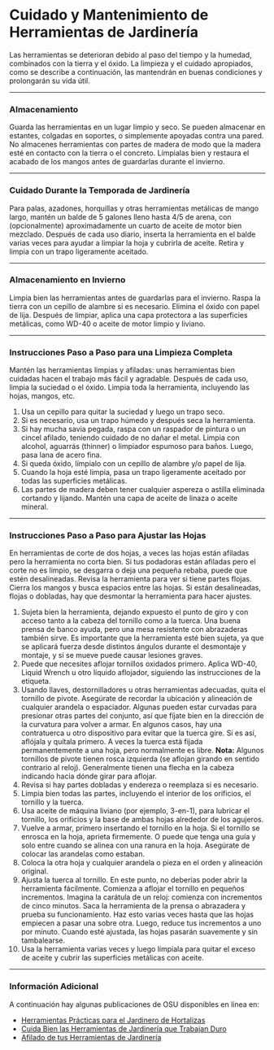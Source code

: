 # Cuidado y Mantenimiento de Herramientas de Jardinería

Las herramientas se deterioran debido al paso del tiempo y la humedad, combinados con la tierra y el óxido. La limpieza y el cuidado apropiados, como se describe a continuación, las mantendrán en buenas condiciones y prolongarán su vida útil.

---

### Almacenamiento

Guarda las herramientas en un lugar limpio y seco. Se pueden almacenar en estantes, colgadas en soportes, o simplemente apoyadas contra una pared. No almacenes herramientas con partes de madera de modo que la madera esté en contacto con la tierra o el concreto. Límpialas bien y restaura el acabado de los mangos antes de guardarlas durante el invierno.

---

### Cuidado Durante la Temporada de Jardinería

Para palas, azadones, horquillas y otras herramientas metálicas de mango largo, mantén un balde de 5 galones lleno hasta 4/5 de arena, con (opcionalmente) aproximadamente un cuarto de aceite de motor bien mezclado. Después de cada uso diario, inserta la herramienta en el balde varias veces para ayudar a limpiar la hoja y cubrirla de aceite. Retira y limpia con un trapo ligeramente aceitado.

---

### Almacenamiento en Invierno

Limpia bien las herramientas antes de guardarlas para el invierno. Raspa la tierra con un cepillo de alambre si es necesario. Elimina el óxido con papel de lija. Después de limpiar, aplica una capa protectora a las superficies metálicas, como WD-40 o aceite de motor limpio y liviano.

---

### Instrucciones Paso a Paso para una Limpieza Completa

Mantén las herramientas limpias y afiladas: unas herramientas bien cuidadas hacen el trabajo más fácil y agradable. Después de cada uso, limpia la suciedad o el óxido. Limpia toda la herramienta, incluyendo las hojas, mangos, etc.

1. Usa un cepillo para quitar la suciedad y luego un trapo seco.
2. Si es necesario, usa un trapo húmedo y después seca la herramienta.
3. Si hay mucha savia pegada, raspa con un raspador de pintura o un cincel afilado, teniendo cuidado de no dañar el metal. Limpia con alcohol, aguarrás (thinner) o limpiador espumoso para baños. Luego, pasa lana de acero fina.
4. Si queda óxido, límpialo con un cepillo de alambre y/o papel de lija.
5. Cuando la hoja esté limpia, pasa un trapo ligeramente aceitado por todas las superficies metálicas.
6. Las partes de madera deben tener cualquier aspereza o astilla eliminada cortando y lijando. Mantén una capa de aceite de linaza o aceite mineral.

---

### Instrucciones Paso a Paso para Ajustar las Hojas

En herramientas de corte de dos hojas, a veces las hojas están afiladas pero la herramienta no corta bien. Si tus podadoras están afiladas pero el corte no es limpio, se desgarra o deja una pequeña rebaba, puede que estén desalineadas. Revisa la herramienta para ver si tiene partes flojas. Cierra los mangos y busca espacios entre las hojas. Si están desalineadas, flojas o dobladas, hay que desmontar la herramienta para hacer ajustes.

1. Sujeta bien la herramienta, dejando expuesto el punto de giro y con acceso tanto a la cabeza del tornillo como a la tuerca. Una buena prensa de banco ayuda, pero una mesa resistente con abrazaderas también sirve. Es importante que la herramienta esté bien sujeta, ya que se aplicará fuerza desde distintos ángulos durante el desmontaje y montaje, y si se mueve puede causar lesiones graves.
2. Puede que necesites aflojar tornillos oxidados primero. Aplica WD-40, Liquid Wrench u otro líquido aflojador, siguiendo las instrucciones de la etiqueta.
3. Usando llaves, destornilladores u otras herramientas adecuadas, quita el tornillo de pivote. Asegúrate de recordar la ubicación y alineación de cualquier arandela o espaciador. Algunas pueden estar curvadas para presionar otras partes del conjunto, así que fíjate bien en la dirección de la curvatura para volver a armar. En algunos casos, hay una contratuerca u otro dispositivo para evitar que la tuerca gire. Si es así, aflójala y quítala primero. A veces la tuerca está fijada permanentemente a una hoja, pero normalmente es libre. **Nota:** Algunos tornillos de pivote tienen rosca izquierda (se aflojan girando en sentido contrario al reloj). Generalmente tienen una flecha en la cabeza indicando hacia dónde girar para aflojar.
4. Revisa si hay partes dobladas y endereza o reemplaza si es necesario.
5. Limpia bien todas las partes, incluyendo el interior de los orificios, el tornillo y la tuerca.
6. Usa aceite de máquina liviano (por ejemplo, 3-en-1), para lubricar el tornillo, los orificios y la base de ambas hojas alrededor de los agujeros.
7. Vuelve a armar, primero insertando el tornillo en la hoja. Si el tornillo se enrosca en la hoja, aprieta firmemente. O puede que tenga una guía y solo entre cuando se alinea con una ranura en la hoja. Asegúrate de colocar las arandelas como estaban.
8. Coloca la otra hoja y cualquier arandela o pieza en el orden y alineación original.
9. Ajusta la tuerca al tornillo. En este punto, no deberías poder abrir la herramienta fácilmente. Comienza a aflojar el tornillo en pequeños incrementos. Imagina la carátula de un reloj: comienza con incrementos de cinco minutos. Saca la herramienta de la prensa o abrazadera y prueba su funcionamiento. Haz esto varias veces hasta que las hojas empiecen a pasar una sobre otra. Luego, reduce tus incrementos a uno por minuto. Cuando esté ajustada, las hojas pasarán suavemente y sin tambalearse.
10. Usa la herramienta varias veces y luego límpiala para quitar el exceso de aceite y cubrir las superficies metálicas con aceite.

---

### Información Adicional

A continuación hay algunas publicaciones de OSU disponibles en línea en:

- [Herramientas Prácticas para el Jardinero de Hortalizas](http://extension.oregonstate.edu/gardening/practical-tools-vegetable-gardener)
- [Cuida Bien las Herramientas de Jardinería que Trabajan Duro](http://extension.oregonstate.edu/gardening/take-good-care-hard-working-garden-tools)
- [Afilado de tus Herramientas de Jardinería](http://extension.oregonstate.edu/benton/sites/default/files/sharpgdn_insights2012.pdf)
